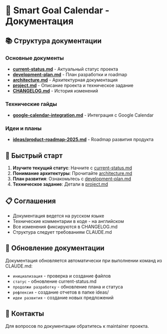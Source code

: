 # 🎯 Smart Goal Calendar - Документация

## 📚 Структура документации

### Основные документы
- **[current-status.md](current-status.md)** - Актуальный статус проекта
- **[development-plan.md](development-plan.md)** - План разработки и roadmap
- **[architecture.md](architecture.md)** - Архитектурная документация
- **[project.md](project.md)** - Описание проекта и техническое задание
- **[CHANGELOG.md](../CHANGELOG.md)** - История изменений

### Технические гайды
- **[google-calendar-integration.md](google-calendar-integration.md)** - Интеграция с Google Calendar

### Идеи и планы
- **[ideas/product-roadmap-2025.md](ideas/product-roadmap-2025.md)** - Roadmap развития продукта

## 🚀 Быстрый старт

1. **Изучите текущий статус**: Начните с [current-status.md](current-status.md)
2. **Понимание архитектуры**: Прочитайте [architecture.md](architecture.md)
3. **План развития**: Ознакомьтесь с [development-plan.md](development-plan.md)
4. **Техническое задание**: Детали в [project.md](project.md)

## 📋 Соглашения

- Документация ведется на русском языке
- Технические комментарии в коде - на английском
- Все изменения фиксируются в CHANGELOG.md
- Структура следует требованиям CLAUDE.md

## 🔄 Обновление документации

Документация обновляется автоматически при выполнении команд из CLAUDE.md:
- `инициализация` - проверка и создание файлов
- `статус` - обновление current-status.md
- `продолжи разработку` - обновление плана и статуса
- `рефлексия` - создание отчетов в папке ideas/
- `идеи развития` - создание новых предложений

## 📧 Контакты

Для вопросов по документации обратитесь к maintainer проекта.